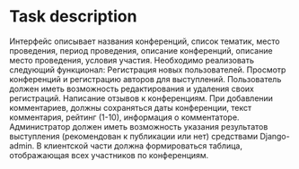# Task description
Интерфейс описывает названия конференций, список тематик, место проведения,
период проведения, описание конференций, описание место проведения, условия участия.
Необходимо реализовать следующий функционал:
Регистрация новых пользователей.
Просмотр конференций и регистрацию авторов для выступлений.
Пользователь должен иметь возможность редактирования и удаления своих
регистраций.
Написание отзывов к конференциям. При добавлении комментариев,
должны сохраняться даты конференции, текст комментария, рейтинг (1-10),
информация о комментаторе.
Администратор должен иметь возможность указания результатов
выступления (рекомендован к публикации или нет) средствами Django-
admin.
В клиентской части должна формироваться таблица, отображающая всех
участников по конференциям.
